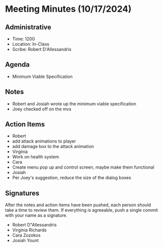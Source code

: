 # Meeting Minutes (10/17/2024)

## Administrative
* Time: 1200
* Location: In-Class
* Scribe: Robert D'Allessandris

## Agenda
* Minimum Viable Specification

## Notes
* Robert and Josiah wrote up the minimum viable specification
* Joey checked off on the mvs

## Action Items
* Robert
 * add attack animations to player
 * add damage box to the attack animation
* Virginia
 * Work on health system
* Cara
 * Create menu pop up and control screen, maybe make them functional
* Josiah
 * Per Joey's suggestion, reduce the size of the dialog boxes


## Signatures
After the notes and action items have been pushed, each person should take a time to review them. If everything is agreeable, push a single commit with your name as a signature.
* Robert D"Allessandris
* Virginia Richards 
* Cara Zozokos
* Josiah Yount

